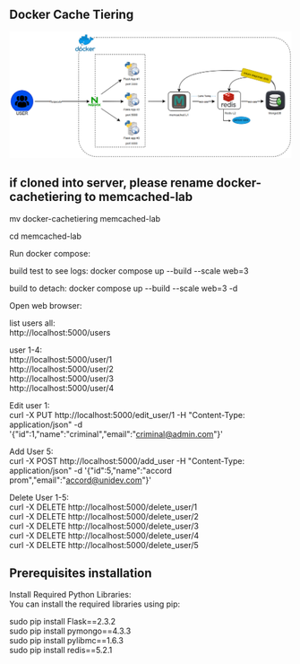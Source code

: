 ## Docker Cache Tiering
![Docker Cache Tiering](docker-cachetiering-diagram1.png)

## if cloned into server, please rename docker-cachetiering to memcached-lab

mv docker-cachetiering memcached-lab

cd memcached-lab

Run docker compose:

build test to see logs:
docker compose up --build --scale web=3

build to detach:
docker compose up --build --scale web=3 -d


Open web browser:

list users all: \
http://localhost:5000/users

user 1-4: \
http://localhost:5000/user/1 \
http://localhost:5000/user/2 \
http://localhost:5000/user/3 \
http://localhost:5000/user/4

Edit user 1: \
curl -X PUT http://localhost:5000/edit_user/1 -H "Content-Type: application/json" -d '{"id":1,"name":"criminal","email":"criminal@admin.com"}'

Add User 5: \
curl -X POST http://localhost:5000/add_user -H "Content-Type: application/json" -d '{"id":5,"name":"accord prom","email":"accord@unidev.com"}'


Delete User 1-5: \
curl -X DELETE http://localhost:5000/delete_user/1 \
curl -X DELETE http://localhost:5000/delete_user/2 \
curl -X DELETE http://localhost:5000/delete_user/3 \
curl -X DELETE http://localhost:5000/delete_user/4 \
curl -X DELETE http://localhost:5000/delete_user/5

## Prerequisites installation

Install Required Python Libraries: \
You can install the required libraries using pip:

sudo pip install Flask==2.3.2 \
sudo pip install pymongo==4.3.3 \
sudo pip install pylibmc==1.6.3 \
sudo pip install redis==5.2.1

